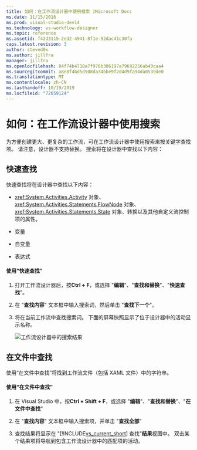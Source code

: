 ```yaml
---
title: 如何：在工作流设计器中使用搜索 |Microsoft Docs
ms.date: 11/15/2016
ms.prod: visual-studio-dev14
ms.technology: vs-workflow-designer
ms.topic: reference
ms.assetid: f42d3115-2ed2-4941-8f1e-92dac41c30fa
caps.latest.revision: 3
author: steved0x
ms.author: jillfra
manager: jillfra
ms.openlocfilehash: 84f74b4718a7f976b386197a79692256ab49caa4
ms.sourcegitcommit: a8e8f4bd5d508da34bbe9f2d4d9fa94da0539de0
ms.translationtype: MT
ms.contentlocale: zh-CN
ms.lasthandoff: 10/19/2019
ms.locfileid: "72659124"
---
```

# <a name="how-to-use-search-in-the-workflow-designer"></a>如何：在工作流设计器中使用搜索
为方便创建更大、更复杂的工作流，可在工作流设计器中使用搜索来按关键字查找项。 请注意，设计器不支持替换。 搜索将在设计器中查找以下内容：

## <a name="quick-find"></a>快速查找
 快速查找将在设计器中查找以下内容：

- <xref:System.Activities.Activity> 对象、<xref:System.Activities.Statements.FlowNode> 对象、<xref:System.Activities.Statements.State> 对象、转换以及其他自定义流控制项的属性。

- 变量

- 自变量

- 表达式

#### <a name="using-quick-find"></a>使用“快速查找”

1. 打开工作流设计器后，按**Ctrl + F**，或选择 "**编辑**"、"**查找和替换**"、"**快速查找**"。

2. 在 "**查找内容**" 文本框中输入搜索词，然后单击 "**查找下一个**"。

3. 将在当前工作流中查找搜索词。 下面的屏幕快照显示了位于设计器中的活动显示名称。

     ![工作流设计器中的搜索结果](../workflow-designer/media/designersearch.png "DesignerSearch")

## <a name="find-in-files"></a>在文件中查找
 使用“在文件中查找”将找到工作流文件（包括 XAML 文件）中的字符串。

#### <a name="using-find-in-files"></a>使用“在文件中查找”

1. 在 Visual Studio 中，按**Ctrl + Shift + F**，或选择 "**编辑**"、"**查找和替换**"、"**在文件中查找**"

2. 在 "**查找内容**" 文本框中输入搜索项，并单击 "**查找全部**"

3. 查找结果将显示在 "[!INCLUDE[vs_current_short](../includes/vs-current-short-md.md)] 查找"**结果**视图中。 双击某个结果项将导航到包含工作流设计器中的匹配项的活动。